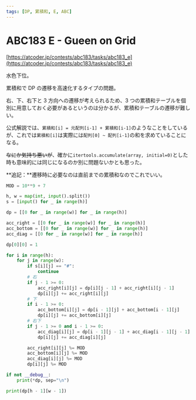 ```yaml
---
tags: [DP, 累積和, E, ABC]
---
```


# ABC183 E - Gueen on Grid

[https://atcoder.jp/contests/abc183/tasks/abc183_e](https://atcoder.jp/contests/abc183/tasks/abc183_e)

水色下位。

累積和で DP の遷移を高速化するタイプの問題。

右、下、右下と 3 方向への遷移が考えられるため、3 つの累積和テーブルを個別に用意しておく必要があるというのは分かるが、累積和テーブルの遷移が難しい。

公式解説では、`累積和[i] = 元配列[i-1] + 累積和[i-1]`のようなことをしているが、これでは`累積和[i]`は実際には`配列[0] ~ 配列[i-1]`の和を求めていることになる。

~~なにか気持ち悪いが~~、確かに`itertools.accumulate(array, initial=0)`とした時も意味的には同じになるのか別に問題ないかとも思った。

**追記：**遷移時に必要なのは直前までの累積和なのでこれでいい。

```py
MOD = 10**9 + 7

h, w = map(int, input().split())
s = [input() for _ in range(h)]

dp = [[0 for _ in range(w)] for _ in range(h)]

acc_right = [[0 for _ in range(w)] for _ in range(h)]
acc_bottom = [[0 for _ in range(w)] for _ in range(h)]
acc_diag = [[0 for _ in range(w)] for _ in range(h)]

dp[0][0] = 1

for i in range(h):
    for j in range(w):
        if s[i][j] == "#":
            continue
        # 右
        if j - 1 >= 0:
            acc_right[i][j] = dp[i][j - 1] + acc_right[i][j - 1]
            dp[i][j] += acc_right[i][j]
        # 下
        if i - 1 >= 0:
            acc_bottom[i][j] = dp[i - 1][j] + acc_bottom[i - 1][j]
            dp[i][j] += acc_bottom[i][j]
        # 右下
        if j - 1 >= 0 and i - 1 >= 0:
            acc_diag[i][j] = dp[i - 1][j - 1] + acc_diag[i - 1][j - 1]
            dp[i][j] += acc_diag[i][j]

        acc_right[i][j] %= MOD
        acc_bottom[i][j] %= MOD
        acc_diag[i][j] %= MOD
        dp[i][j] %= MOD

if not __debug__:
    print(*dp, sep="\n")

print(dp[h - 1][w - 1])

```
